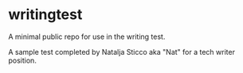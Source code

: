 # writingtest
A minimal public repo for use in the writing test.

A sample test completed by Natalja Sticco aka "Nat" for a tech writer position.

